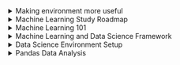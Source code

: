 <details>
<summary>Making environment more useful</summary>

**Enable conda in cmd**

- add this in system environment path `C:\ProgramData\Anaconda3\Scripts`

**Run Jupyter Notebook instantly from cmd**

- run `jupyter notebook`

**List of running Jupyter Notebook**

- in cmd run `jupyter notebook list`

**Stop running notebook**

- `jupyter notebook stop`

**Update conda** 

- open anaconda shell as administrator **(also in cmd if enabled)** and run `conda update --all`

**If any error related to Module not found** 

- name of the module e.g: yapf; run : `pip install yapf` or `conda install yapf`

**Adding Anaconda in environment path**
> Note: my anaconda setup was done for user not for all user in my system
- Goto `Edit the system environment variables` and those in path:
  - C:\Users\Tansen\anaconda3
  - C:\Users\Tansen\anaconda3\Library\mingw-w64\bin
  - C:\Users\Tansen\anaconda3\Library\usr\bin
  - C:\Users\Tansen\anaconda3\Library\bin
  - C:\Users\Tansen\anaconda3\Scripts

**Enable Jupyter Notebook extension (If not present in notebook)**

> If bellow 2 process doesn't work there is a problem related to version.

- Install by one command in `Anaconda Prompt` (open as admin for write permission)
  - `conda install -c conda-forge jupyter_contrib_nbextensions`
- Descriptive way:
- `pip install jupyter_contrib_nbextensions`
- Now type and enter:
- `pip install jupyter_nbextensions_configurator`
- Type and enter:
- `jupyter contrib nbextension install --user`
- Type and enter:
- `jupyter nbextensions_configurator enable --user`
- Enable/Disable extension by command:
- `jupyter nbextension enable/disable highlighter/highlighter`
- Now open Jupyter Notebook `Nbextensions` will be there now enable required extension

**Disable warning**

- Create `disable-warnings.py` at location `C:\Users\Tansen\.ipython\profile_default\startup`
- in `disable-warnings.py`
    
    ```python
    import warnings
    warnings.filterwarnings('ignore')
    ```
- Also this line can be written in notebook to disable warning.

**Virtual Environment Setup and Package installation:**

- In project directory open cmd type and enter:
    
    `conda create --prefix ./env jupyter`
    
- Now activate conda:
    
    `conda activate {"location path of ./env"}`
    
- Now let’s install a package called `pyresparser`
    
    install one by one :
    
    - `pip install nltk`
    - `pip install spacy==2.3.8 --no-cache-dir --only-binary :all:`
    - `pip install https://github.com/explosion/spacy-models/releases/download/en_core_web_sm-2.3.1/en_core_web_sm-2.3.1.tar.gz`
    - `pip install pyresparser`
</details>

<details>
<summary>Machine Learning Study Roadmap</summary>

- **Supervised Learning**
    - Supervised Learning Algorithm
        - SVM
        - RF (Random Forest)
        - Decision Tree
        - Linear Regression
        - Naive Bayes
        - Neural Network
- **Unsupervised Learning**
    - Unsupervised Learning Algorithm
        - K-mean clustering
        - K-nearest neighbor
- Semi-Supervised Learning
- Reinforcement
- Batch and online learning
- Dataset visualization, Analysis
- Data Cleaning, Preprocessing
- Feature Extraction
- Binary and Multilevel classification
- Confusion Matrix
- ROC and AOC Curve
- Errors
- Dimensionality Reduction

</details>

<details>
<summary>Machine Learning 101</summary>

### **What is Machine Learning?**

> A subset of AI that focuses on building systems that can learn from data and make predictions or decisions without being explicitly programmed.
> 

### AI and Machine Learning

- **AI**—>A machine that acts like a human
    - **Machine Learning**—> a subset of AI
        - An approach to achieve artificial intelligence through systems that can find patterns in a set of data.
        - Stanford university describe machine learning as the science of getting computers to act without being explicitly programmed. Which means we do not need to tell the machine do this , do that, if then , if this then that…etc.
            - **Deep Learning**—>a subset of Machine Learning
                - one of the techniques for implementing machine learning
    - **Data Science**—>Analyzing data and then doing something. It include both **Machine Learning & Deep Learning.**
- **Narrow AI**—>A machine that acts like a human for a specific task
    - Detecting heart disease from images
    - Game of go or chess or Star craft and other video games
    - Only work on single task
- **General AI**: A machine that acts like a human with multiple abilities

### Why Machine Learning

```mermaid
%%{init: {'theme': 'dark', "flowchart" : { "curve" : "basis" } } }%%
graph LR
A[Spreadsheets] -->|Then we move to| B[Relational DB - MySQL]
B -->|Then we move to| C[Big Data - NoSQL]
C -->|Finally| D[Machine Learning]
```

### Machine Learning Project Steps

```mermaid
%%{init: {'theme': 'dark', "flowchart" : { "curve" : "basis" } } }%%
graph LR
A[Data Collection] --> B[Data Preprocessing]
B -->|What problem we are tring to solve?| C[Problem Definition]
C -->|What data do we have?| D[Data]
D -->|What Defines success?| E[Evaluation]
E -->|What features</br>should we model?| F[Features]
F -->|What kind of</br> model should we use?| G[Modelling]
G -->|What have we tried </br>/what else can we try?| H[Experiments]

```

- Data collection (Hardest part)
    - How to clean noisy data?
    - What can we grab data from?
    - How do we find data?
    - How do we clean it so we can actually learn from it?
    - How to turn data from useless to useful?
- Data modelling
    - Problem definition: What problem are we trying to solve?
    - Data: What data do we have?
    - Evaluation: What defines success?
    - Features: What features should we model?
    - Modelling: What kind of model should we use?
    - Experiments: What have we tried / What else can we try?

**Playground**

- [Teachable Machine](https://teachablemachine.withgoogle.com/) by Google(easy)
- [ML-Playground](https://ml-playground.com/)(easy)
- [ML Playground](https://mlplaygrounds.com/) by Mrityunjay Bhardwaj (advanced)
- [ML Playground](https://playground.tensorflow.org/) by TensorFlow (More advanced)

### Types of Machine Learning

1. **Classical Learning**
    1. **Supervised**
        1. Classification
            - K-NN
            - Naive Bayes
            - SVM
            - Decision Tress
            - Logistic Regression
        2. Regression
            - Linear Regression
            - Polynomial Regression
            - Ridge/Lasso Regression
    2. **Unsupervised**
        1. Clustering
            - Fuzzy C-Means
            - Mean-Shift
            - K-Means
            - DBSCAN
            - Agglomerative
        2. Pattern Search
            - Eclat
            - Apriori
            - FP-Growth
        3. Dimension Reduction (Generalization)
            - T-SNE
            - PCA
            - LSA
            - SVD
            - LDA
2. **Reinforcement Learning**
    - Genetic Algorithm
    - A3C
    - SARSA
    - Q-Learning
    - Deep Q-Network (DQN)
3. **Neural Networks and Deep learning**
    1. Convolutional Neural Networks (CNN)
        - DCNN
    2. Recurrent Neural Networks (RNN)
        - LSM
        - LSTM
        - GRU
    3. Generative Adversarial Networks (GAN)
        - Vanilla GAN
        - Super Resolution GAN (SRGAN)
    4. Autoencoders
        - Seq2seq
    5. Perceptrons (MLP)
4. **Ensemble Methods**
    1. Stacking
    2. Bagging
        - Random Forest
    3. Boosting
        - AdaBoost
        - CatBoost
        - LightGBM
        - XGBoost
<p align="left"><a href="https://i.imgur.com/WDwwkSm.jpg" target="_blank">Types of Machine Learning Diagram</a></p>

**Types Simplified**

- Predict results based on incoming data
- Supervised: Data are labeled into categories
    - Classification: is this an apple or is this a pear?
    - Regression: based on input to predict stock prices
- Unsupervised: Data don't have labels
    - Clustering: machine to create these groups
    - Association rule learning: associate different things to predict what a customer might buy in the future
- Reinforcement: teach machines through trial and error
- Reinforcement: teach machines through rewards and punishment
    - Skill acquisition
    - Real time learning

**What Is Machine Learning Part 02**

- Now: Data -> machine learning algorithm -> pattern
- Future: New data -> Same algorithm (model) -> More patterns
- Normal algorithm: Starts with inputs and steps -> Makes output
- Machine learning algorithm
    - Starts with inputs and output -> Figures out the steps
- Data analysis is looking at a set of data and gain an understanding of it by comparing different examples, different features and making visualizations like graphs
- Data science is running experiments on a set of data with the hopes of finding actionable insights within it
    - One of these experiments is to build a machine learning model
- Data Science = Data analysis + Machine learning

**Section Review**

- Machine Learning lets computers make decisions about data
- Machine Learning lets computers learn from data and they make predictions and decisions
- Machine can learn from big data to predict future trends and make decision

</details>

<details>
<summary>Machine Learning and Data Science Framework</summary>

### Introducing Framework

**Steps to learn machine learning**

- Create a framework
- Which match to data science and machine learning tools
- Learn by doing

****[6 Step Field Guide for Building Machine Learning Projects](https://www.mrdbourke.com/a-6-step-field-guide-for-building-machine-learning-projects/)****

1. **Problem definition** — What business problem are we trying to solve? How can it be phrased as a machine learning problem?
    - Supervised or Unsupervised ?
    - Classification or Regression ?
2. **Data** — what data we have? How does it match the problem definition?
    - Structured or Unstructured?
    - Static or streaming?
3. **Evaluation** — What defines success? Is a 95% accurate machine learning model good enough?
    - Different type of matrices
    - Predicted price vs Actual price
4. **Features** — What parts of our data are we going to use for our model? How can what we already know influence this?
    - Example: Heart disease
    - Turn features such as weight, gender, BP, chest pain into patterns to make predictions whether a patient has heart disease?
5. **Modelling** — Which model should you choose based on your problem and data? How can you improve it? How do you compare it with other models?
    - Different problem —> Different type of model/algorithm
6. **Experimentation** — What else could we try? Does our deployed model do as we expected? How do the other steps change based on what we’ve found? How could we improve it?

### Framework we created

```mermaid
%%{init: {'theme': 'dark', "flowchart" : { "curve" : "basis" } } }%%
graph LR
A[Data Collection] --> B[Data Preprocessing]
B -->|What problem we are tring to solve?| C[Problem Definition]
C -->|What data do we have?| D[Data]
D -->|What Defines success?| E[Evaluation]
E -->|What features</br>should we model?| F[Features]
F -->|What kind of</br> model should we use?| G[Modelling]
G -->|What have we tried </br>/what else can we try?| H[Experiments]

```

### 1. Types of Machine Learning Problems

When shouldn't you use machine learning?

- if a simple hand-coded instruction based system work

Main types of machine learning

- Supervised Learning (Common)
- Unsupervised Learning (Common)
- Transfer Learning (Common)
- Reinforcement Learning (Uncommon)

**Supervised Learning**

- Data + labels —> make prediction
    - **Classification**
        - Both Binary & Multiclass Classification
            - Binary Classification = 2 Options
                - Based on 2 option choose 1
                - Example : Heart disease or no heart disease?
            - Multiclass Classification = More than 2 Options
                - Example : Predict dog breed based on photos in images
    - **Regression**
        - It is used to predict number
        - It is also preferred as continuous number
            - A number that goes up or down
        - Classical Regression problem
            - Predict sell price of a house based on number of rooms, area, etc.
            - How many People will buy this app based on clicks

**Unsupervised Learning**

- There is data but no labels
- **Example Scenario**
    - Marketing team want to send out promotion for next summer
    - Here is the table
    
    | Customer ID | Purchase 1 | Purchase 2 |
    | --- | --- | --- |
    | 1 | Summer Cloth | Summer Cloth |
    | 2 | Winter cloth | Winter cloth |
    | 3 | Summer Cloth | Summer Cloth |
    - Now you have to find out which customer is interested for summer cloth from this store
    - To solve this you make a `group` of customer who purchase only in summertime and a `group` of customer who purchase only in wintertime
    - Which is Cluster 1 (`summer`) and Cluster 2 (`winter`)
    - Now label them in `summer` and `winter` list
    - This is called Clustering

**Transfer Learning**

- It leverages what one machine learning model has learned in another machine learning model
- Example—>Predict what dog breed appears in a photo
- Already created existing model —> Car model identify model
- Now use that foundational patterns to apply in dog breed problem

**Reinforcement Learning**

a computer program perform some actions within a defined space and rewarding it for doing it well or punishing it for doing poorly

- Example —> Teach a machine learning algorithm to play chess

**Recap**

Matching your problem

- Supervised Learning: I know my inputs and outputs
- Unsupervised Learning: I am not sure of the outputs but I have inputs
- Transfer Learning: I think my problem may be similar to something else

### 2. Different types of data

- Structured Data —> Rows Columns is structured
- Unstructured Data —> Videos, Photos, Audio files
    - We have to structured this by converting it to number
- Static data —> doesn't change over time. e.g : csv file
- Streaming Data —> which is constantly changed over time
    - Example : predict how a stock price will change based on news headlines
    - News headlines are being updated constantly you'll want to see how they change stocks

**A data science workflow**

- open csv file in jupyter notebook (a tool to build machine learning project)
- perform data analysis with panda (a python library for data analysis)
- make visualizations such as graphs and comparing different data points with Matplotlib
- build machine learning model on the data using scikit learn to predict using these patterns
    
    ```mermaid
    %%{init: {'theme': 'dark', "flowchart" : { "curve" : "basis" } } }%%
    graph LR
    A[CSV file] -->|Open|B[Jupyter Notebook]
    B -->|Data analysis|C[Pandas]
    B -->|Visualization|D[Matplotlib]
    C -->|Scikit Learn|E[Machine Learning Model]
    D -->|Scikit Learn|E
    E --> F[Hearth Disease or not?]
    ```
    

### 3. Evaluation (Matrices): What defines success for us?

Example

- if your problem is to use patient medical records to classify whether someone has heart disease or not you might start by saying for this project to be valuable we need a machine learning model with over 99% accuracy
    
    ```mermaid
    %%{init: {'theme': 'dark', "flowchart" : { "curve" : "basis" } } }%%
    graph LR
    A[Data] -->B[Machine Learning Model]
    B -->C[Heart Disease or not?]
    C -->D[Accuracy ]
    ```
    
- This type of problem required highly accurate model

**Different types of metrices**

| Classification | Regression | Recommendation |
| --- | --- | --- |
| Accuracy | Mean Absolute Error (MAE) | Precision at K |
| Precision | Mean Squared Error (MSE) |  |
| Recall | Root Mean Squared (RMSE) |  |

### 4. **Features : What do we already know about the data?**

It is another word for `different forms of data`

- Structured or Unstructured data
- Feature variables — Target variable

Example

| ID | Weight | Gender | Heart Rate | Chest Pain | Heart Disease |
| --- | --- | --- | --- | --- | --- |
| 1 | 110kg | M | 81 | 4 | Yes |
| 2 | 64kg | F | 61 | 1 | No |
| 3 | 51kg | M | 57 | 0 | No |
- Weight, Gender, Heart Rate, Chest Pain —>Feature variables
- Heart Disease —> Target variable

**Different features of data**

- Numerical features : number; like body weight
- Categorical features : One thing or another ; like gender or whether a patient is a smoker or not etc
- Derived features : looks at different features of data and creates a new feature / alter existing feature
    - Example: look at someone's hospital visit history timestamps and if they've had a visit in the last year you could make a categorical feature called visited in last year. If someone had visited in the last year they would get true.
    - feature engineering: process of deriving features
        
        
        | ID | Weight | Gender | Heart Rate | Chest Pain | Heart Disease | Visited Last Year |
        | --- | --- | --- | --- | --- | --- | --- |
        | 1 | 110kg | M | 81 | 4 | Yes | Yes |
        | 2 | 64kg | F | 61 | 1 | No | Yes |
        | 3 | 51kg | M | 57 | 0 | No | No |
- Unstructured data has features too
    - images of dog
    - look for different shape in images
    - look for similarity
    - Eyes, leg, tail etc
    - `machine learning algorithm` figure out what features are there on its own
- What features should you use?
    - A machine learning algorithm learns best when all samples have similar information
    - Feature coverage: process of ensuring all samples have similar information
    - Every field have values , at least —> Want > 10% Coverage

### 5.1. Modelling Part 1 - 3 sets

**Based on our problem and data, what model should we use?**

3 parts to modelling

- Choosing and training a model
- Tuning a model
- Model comparison

**The most important concept in machine learning**

- The training
- Validation
- Test sets or 3 sets
    - Data split into 3 sets
        - Training set: train your model on this
        - Validation set: tune your model on this
        - Test set: test and compare on this
    - Example (University)
        
        ```mermaid
        %%{init: {'theme': 'dark', "flowchart" : { "curve" : "basis" } } }%%
        graph LR
        A[Course Materials<->Training] -->B[Practice Exam<->Validation]
        B -->C[Final Exam<->Test Set]
        ```
        
        This process is referred as Generalization in Machine Learning
        
        Generalization: The ability for a machine learning model to perform well on data it has not seen before
        
        Then things goes wrong
        
        - Everyone participate practice exam
        - Everyone did good
        - Now for Final exam , Professor give the same question
        - Everyone get top mark
        - Now this looks good but did the student learn anything?
    - This scenario need to avoid in machine learning by following:
        - split 100 patient records
            - training split: 70 patient records (70-80%)
            - validation split: 15 patient records (10-15%)
            - test split: 15 patient records (10-15%)
        - After training on training set
        - Validation split will be used to improve which is called tuning
        - Next use the improve result to use it with test split

### 5.2. Modelling Part 2 - Choosing

3 parts to modelling

- Choosing and training a model—>training data
- Tuning a model—>validation data
- Model comparison—>test data

Choosing a model

- Based on data choose a model
- Structured Data
    - [CatBoost](https://catboost.ai/)
    - [XGBoost](https://github.com/dmlc/xgboost)
    - [Random Forest](https://www.stat.berkeley.edu/~breiman/RandomForests/)
- Unstructured Data
    - Deep Learning
    - Transfer Learning
- Training a model
    
    ```mermaid
    %%{init: {'theme': 'dark', "flowchart" : { "curve" : "basis" } } }%%
    graph LR
    A[X - Data] -->|Inputs|B[Model]
    B -->|Predict|C[Y - label]
    ```
    
    - X is Feature variable and Y is Target variable
    - Different machine learning algorithm (Model) had different way of doing this
- Goal—>minimize time between experiments
    - If dataset include 100 thousand example
    - start with first 10 thousand and see how it goes
    - start with less complicated model (algorithm)
        
        
        | Experiment | Model | Accuracy | Training Time |
        | --- | --- | --- | --- |
        | 1 | 1 | 87.5% | 3 min |
        | 2 | 2 | 91.3% | 92 min |
        | 3 | 3 | 94.7% | 176 min |
- **Things to remember**
    - Some models work better than others and different problems
    - Don't be afraid to try things
    - Start small and build up (add complexity) as you need.

### 5.3. Modelling Part 3 - Tuning

Example

- Random Forest
    - adjust number of trees
- Neural Networks
    - adjust number of layers

Things to remember

- Machine learning models have hyper parameters you can adjust
- A model first results are not it's last
- Tuning can take place on training or validation data sets

### 5.4. Modelling Part 4 - Comparison

If the split of data goes well it will indicate how well it will perform

**Testing a model**

This is alright : ✅

| Data Set | Performance |
| --- | --- |
| Training | 98% |
| Test | 96% |
- Balanced (Goldilocks zone)

Underfitting (Potential) ❌

| Data Set | Performance |
| --- | --- |
| Training | 64% |
| Test | 47% |

Overfitting (Potential)❌

| Data Set | Performance |
| --- | --- |
| Training | 93% |
| Test | 99% |

In simple way

| Underfitting | Overfitting |
| --- | --- |
| Data mismatch | Data leakage |
| Test Data is different to Training Data | Training Data overlap Test Data |

Fixes for underfitting

- Try a more advanced model
- Increase model hyperparameters
- Reduce amount of features
- Train longer

Fixes for overfitting

- Collect more data
- Try a less advanced model

**No Model is perfect so check good result as much as you check poor result**

| Experiment | Model | Accuracy | Training Time | Prediction Time |
| --- | --- | --- | --- | --- |
| 1 | 1 | 87.5% | 3 min | 0.5 sec |
| 2 | 2 | 91.3% | 92 min | 1 sec |
| 3 | 3 | 94.7% | 176 min | 4 sec |

**Things to remember**

- Want to avoid overfitting and underfitting (head towards generality)
- Keep the test set separate at all costs
- Compare apples to apple
    - Model 1 on dataset 1
    - Model 2 on dataset 1
- One best performance Metric does not equal the best model

### **Experimentation**

How could we improve / what can we try next?

- Start with a problem
- Data Analysis: Data, Evaluation, Features
- Machine learning modelling: Model 1
- Experiments: Try model 2 then 3

**6 Step Machine Learning Framework questions**

- Problem definition: What kind of problem ?
- Data: What type of data ?
- Evaluation: What do you measure ?
- Features: What are features of your problems ?
- Modelling: What was the last thing you testing ability on?

### Tools We Will Use

- Data Science: 6 Step Machine Learning Framework
- Data Science: [Anaconda](https://www.anaconda.com/), [Jupyter Notebook](https://jupyter.org/)
- Data Analysis: Data, Evaluation and Features
- Data Analysis: [pandas](https://pandas.pydata.org/), [Matplotlib](https://matplotlib.org/), [NumPy](https://numpy.org/)
- Machine Learning: Modelling
- Machine Learning: [TensorFlow](https://www.tensorflow.org/), [PyTorch](https://pytorch.org/), [scikit-learn](https://scikit-learn.org/stable/), [XGBoost](https://xgboost.ai/), [CatBoost](https://catboost.ai/)
    
    <a href="https://i.imgur.com/rir7VpO.png" target="_blank">Machine Learning Tools</a>

</details>

<details>
<summary>Data Science Environment Setup</summary>

### Tools we are going to use

**Steps to learn machine learning**

- Create a framework (we created in previous section)
- Match to data science and machine learning tools
- Learn by doing

**Machine Learning Tools**

- [Anaconda](https://www.anaconda.com/): Hardware Store = 7.53GB (443 packs v2022.10 with update 30 Jan 2023)
- [Miniconda](https://docs.conda.io/en/latest/miniconda.html): Workbench = 200 MB
- Choosing Anaconda vs Miniconda
    
    
    | Anaconda | Miniconda |
    | --- | --- |
    | New to conda or python | familiar with conda and python |
    | Preinstalled Packages | can install individual packages |
    | Have the time and disk space | Not enough disk space |
- [Conda](https://docs.conda.io/en/latest/): Package Manager which is use to setup the rest of tools
    - Data Analysis: [pandas](https://pandas.pydata.org/), [Matplotlib](https://matplotlib.org/), [NumPy](https://numpy.org/)
    - Machine Learning: [TensorFlow](https://www.tensorflow.org/), [PyTorch](https://pytorch.org/), [scikit-learn](https://scikit-learn.org/stable/), [XGBoost](https://xgboost.ai/), [CatBoost](https://catboost.ai/)
- `Note`: miniconda required conda to install tools. Anaconda come with full packages but need to update packages (mentioned earlier how to update) . So either Miniconda+conda or Anaconda

### Jupyter Notebook

| Command Mode (press Esc to enable) | Edit Mode (press Enter to enable) |
| --- | --- |
| H: get full list of shortcuts | Shift + Enter: run the current cell and move to the next one. |
| Esc: enter command mode. | Ctrl + Enter: run the current cell and keep it selected. |
| A: insert a new cell above the current cell. | Ctrl + ]: indent the current block. |
| B: insert a new cell below the current cell. | Ctrl + [: un-indent the current block. |
| C: copy the current cell. | Ctrl + A: select all text in the current cell. |
| V: paste cells below the current cell. | Ctrl + Z: undo. |
| D, D: delete the current cell. | Ctrl + Y: redo. |
| Shift + J or Shift + Down: select the next cell in the same column. | Ctrl + Home: go to the beginning of the cell. |
| Shift + K or Shift + Up: select the previous cell in the same column. | Ctrl + End: go to the end of the cell. |
| Ctrl + Shift + -: split the current cell at the cursor. | Ctrl + Left: go one word to the left. |
| Z: undo cell deletion. | Ctrl + Right: go one word to the right. |
| X: cut the current cell. | Tab: indent the current line. |
| Shift + M: merge selected cells. | Shift + Tab: un-indent the current line. |
| M: markdown , Y: Code | More added manually by editing |

### Sample Project

```python
import pandas as pd
df = pd.read_csv("heart-disease.csv")
df.head(10)
df.target.value_counts().plot(kind="bar")
```

**If the above code does not work we need to import matplotlib**

```python
import matplotlib.pyplot as plt
```

**Opening a csv file**

- pd.read_csv("file.csv")

**Data frame row**

Pandas data frame `df` where we use `df.target.value_counts().plot(kind="bar")` here `target` is a column name where we use `value_counts()` to count & `plot(kind="bar")` to make a bar graph

**Image in markdown**

- ![](img location or img link)

</details>

<details>
<summary>Pandas Data Analysis</summary>

### Pandas Introduction

**Why pandas?**

- Simple to use
- Integrated with many other data science & ML Python Tools
- Helps you get your data ready for machine learning

**Learning on this section**

- Most useful functions
- pandas Datatypes
- Importing & exporting data
- Describing data
- Viewing & Selecting data
- Manipulating data

**Two Main Datatype**

- Series is 1D and similar to list in python
- DataFrame is 2D and similar to  Dictionary in python
    
    ```python
    # series = 1 dimentional
    series = pd.Series(['BMW','Toyota','Honda'])
    colours = pd.Series(['Red','Blue','White'])
    
    # DataFrame = 2 dimentional
    car_data = pd.DataFrame({'Car make':series, 'Colour':colours})
    ```
    
- Import & export to csv
    
    ```python
    # import data
    car_sales = pd.read_csv('car-sales.csv')
    # Exporting to csv
    car_sales.to_csv('exported-car-sales.csv',index=False) #index won't counted
    ```
    
- Import & export to excel
    
    ```python
    # import data
    car_sales = pd.read_csv("car-sales.csv")
    # Exporting to excel
    car_sales.to_excel("exported-car-sales.xlsx", index=False) #index won't counted
    export_car_sales = pd.read_excel("exported-car-sales.xlsx")
    ```
    

### Anatomy of a Dataframe

![Anatomy of a Dataframe](https://images2.imgbox.com/6c/eb/LfMv4qeh_o.png)

### Describe Data

```python
#An Attribute doesn't have bracket "()" only Function contain bracket"()"
#Attribute -- dtypes
car_sales.dtypes

#Function -- to_csv()
car_sales.to_csv()

car_sales.dtypes #get data types
car_sales.columns #get columns names
car_sales.index #get index range start,stop,step
car_sales.describe() #get statistics info of numeric columns
car_sales.info() #get more details similar to .dtypes
car_sales.mean(numeric_only=True) #get mean
#custom created series mean
car_prices = pd.Series([300,1500,111250])
car_prices.mean()

car_sales.sum() #get all column sum
car_sales['Doors'].sum() #get Door column sum
len(car_sales) #get length
car_sales #get first 10 column
```

### Viewing and selecting data

```python
car_sales.head() #get top 5 rows
car_sales.head(7) #get top 7 rows
car_sales.tail() #get bottom 5 rows

# .loc = index location & .iloc = position
animals = pd.Series(['cat','dog','bird','panda','snake'])

# Custom index
animals = pd.Series(['cat','dog','bird','panda','snake'],index=[9,3,6,2,3])
animals.loc[3] #index location
animals.iloc[3] #position

# Get first four row
car_sales.loc[:3]
car_sales.head(4)

# Selecting individual columns
car_sales['Make']
car_sales.Make
# If column name contain spaces it won't work in dot way
car_sales['Odometer (KM)']
# car_sales.Odometer (KM) <-- This will give error

# Filtering
car_sales[car_sales['Make']=='Toyota'] # This will show only Toyota data from Make column
car_sales[car_sales['Odometer (KM)']>100000]

# Crossover
pd.crosstab(car_sales['Make'], car_sales['Doors'])

# more useful as crossover is Groupby
car_sales.groupby(['Make','Colour','Price']).mean()

# Fixing the Price columns $4,000.00
car_sales["Price"] = car_sales["Price"].str.replace('[\$\,]', '',regex=True).astype(float)
```

### Data Manipulation

```python
# Every data on "Make" column to lowercase
car_sales['Make']=car_sales['Make'].str.lower()

# Working with Missing data filling Odometer missing value with mean of Odometer
car_sales_missing['Odometer'].fillna(car_sales_missing['Odometer'].mean())

# Filling value in datatset 2 ways 
# assigning way:
car_sales_missing['Odometer']=car_sales_missing['Odometer'].fillna(car_sales_missing['Odometer'].mean())
# inplace way:
car_sales_missing['Odometer'].fillna(car_sales_missing['Odometer'].mean(),inplace = True)

# Dropping missing value
car_sales_missing_dropped = car_sales_missing.dropna()

# Capitalize car names
car_sales['Make']=car_sales['Make'].str.capitalize()

# Column from series
seats_column = pd.Series([5,5,5,5,5])
car_sales['Seats']=seats_column

# Column from python list
fuel_economy = [7.5,9.2,5.0,9.6,8.7,4.7,7.6,8.7,3.0,4.5]
car_sales['Fuel per 100KM']=fuel_economy
car_sales

# Calculation
car_sales['Total fuel used (L)']=car_sales['Odometer (KM)']/100 *car_sales['Fuel per 100KM']
car_sales

# Creating a boolean column
car_sales['Passed road saftry']=True

# creating a column from single value
car_sales['Number of wheels']=4
car_sales

# creating a dummy column to drop
dump=pd.Series([5,3,3,4,5,3,7,3,2,4])
car_sales['Dump']=dump
# Droping the dummy column
car_sales=car_sales.drop('Dump',axis=1)

# Using lambda to convert Miles to KM
car_sales['Odometer (KM)'] = car_sales['Odometer (KM)'].apply(lambda x:x/1.6)
```

</details>